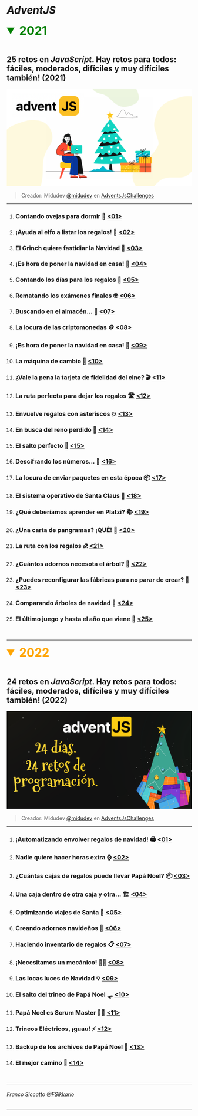 # **_AdventJS_**
<details open>
<summary style="color:green; font-weight:700; font-size:2rem">2021</summary>
<br/>

## 25 retos en _JavaScript_. Hay retos para todos: fáciles, moderados, difíciles y muy difíciles también! (2021)

![Imagen](AdventJS.png)

> Creador: Midudev 
  > [@midudev](https://twitter.com/midudev) 
  > en [AdventsJsChallenges](https://adventjs.dev/)

---
1. ### Contando ovejas para dormir 🐑 [<01>](Reto-01/README.md)
2. ### ¡Ayuda al elfo a listar los regalos! 🧝 [<02>](Reto-02/README.md)
3. ### El Grinch quiere fastidiar la Navidad 🎁 [<03>](Reto-03/README.md)
4. ### ¡Es hora de poner la navidad en casa! 🎄 [<04>](Reto-04/README.md)
5. ### Contando los días para los regalos 📅 [<05>](Reto-05/README.md)
6. ### Rematando los exámenes finales 🤓 [<06>](Reto-06/README.md)
7. ### Buscando en el almacén... 🏪 [<07>](Reto-07/README.md)
8. ### La locura de las criptomonedas 🪙 [<08>](Reto-08/README.md)
9. ### ¡Es hora de poner la navidad en casa! 🎅 [<09>](Reto-09/README.md)
10. ### La máquina de cambio 🎰 [<10>](Reto-10/README.md)
11. ### ¿Vale la pena la tarjeta de fidelidad del cine? 🎬 [<11>](Reto-11/README.md)
12. ### La ruta perfecta para dejar los regalos 🛣️ [<12>](Reto-12/README.md)
13. ### Envuelve regalos con asteriscos 💥 [<13>](Reto-13/README.md)
14. ### En busca del reno perdido 🦌 [<14>](Reto-14/README.md)
15. ### El salto perfecto 🏃 [<15>](Reto-15/README.md)
16. ### Descifrando los números... 🔢 [<16>](Reto-16/README.md)
17. ### La locura de enviar paquetes en esta época 📦 [<17>](Reto-17/README.md)
18. ### El sistema operativo de Santa Claus 📱 [<18>](Reto-18/README.md)
19. ### ¿Qué deberíamos aprender en Platzi? 📚 [<19>](Reto-19/README.md)
20. ### ¿Una carta de pangramas? ¡QUÉ! 📝 [<20>](Reto-20/README.md)
21. ### La ruta con los regalos ⛐ [<21>](Reto-21/README.md)
22. ### ¿Cuántos adornos necesota el árbol? 🌳 [<22>](Reto-22/README.md)
23. ### ¿Puedes reconfigurar las fábricas para no parar de crear? 🔨 [<23>](Reto-23/README.md)
24. ### Comparando árboles de navidad 🎄 [<24>](Reto-24/README.md)
25. ### El último juego y hasta el año que viene 🎉 [<25>](Reto-25/README.md)
<br/>

</details>

---
<details open>
<summary style="color:orange; font-weight:700; font-size:2rem">2022</summary>
<br/>

## 24 retos en _JavaScript_. Hay retos para todos: fáciles, moderados, difíciles y muy difíciles también! (2022)

![Imagen](AdventJS2.png)

> Creador: Midudev 
  > [@midudev](https://twitter.com/midudev) 
  > en [AdventsJsChallenges](https://adventjs.dev/)

---
1. ### ¡Automatizando envolver regalos de navidad! 🖨️ [<01>](adventJS2022/Reto-01/README.md)
2. ### Nadie quiere hacer horas extra ⌚ [<02>](adventJS2022/Reto-02/README.md)
3. ### ¿Cuántas cajas de regalos puede llevar Papá Noel? 📦 [<03>](adventJS2022/Reto-03/README.md)
4. ### Una caja dentro de otra caja y otra... 🏗️ [<04>](adventJS2022/Reto-04/README.md)
5. ### Optimizando viajes de Santa 🎅 [<05>](adventJS2022/Reto-05/README.md)
6. ### Creando adornos navideños 🎄 [<06>](adventJS2022/Reto-06/README.md)
7. ### Haciendo inventario de regalos 📋 [<07>](adventJS2022/Reto-07/README.md)
8. ### ¡Necesitamos un mecánico! 👨‍🔧 [<08>](adventJS2022/Reto-08/README.md)
9. ### Las locas luces de Navidad 💡 [<09>](adventJS2022/Reto-09/README.md)
10. ### El salto del trineo de Papá Noel 🛷 [<10>](adventJS2022/Reto-10/README.md)
11. ### Papá Noel es Scrum Master 🧑‍💻 [<11>](adventJS2022/Reto-11/README.md)
12. ### Trineos Eléctricos, ¡guau! ⚡ [<12>](adventJS2022/Reto-12/README.md)
13. ### Backup de los archivos de Papá Noel 💾 [<13>](adventJS2022/Reto-13/README.md)
14. ### El mejor camino 🚧 [<14>](adventJS2022/Reto-14/README.md)
<br/>

</details>

---
###### *Franco Siccatto* [@FSikkario](https://twitter.com/FSikkario)
---
